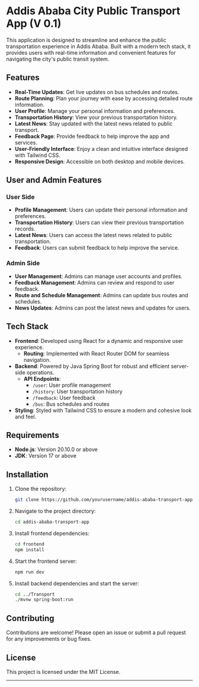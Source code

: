 # Addis Ababa City Public Transport App (V 0.1)

This application is designed to streamline and enhance the public transportation experience in Addis Ababa. Built with a modern tech stack, it provides users with real-time information and convenient features for navigating the city's public transit system.

## Features

- **Real-Time Updates**: Get live updates on bus schedules and routes.
- **Route Planning**: Plan your journey with ease by accessing detailed route information.
- **User Profile**: Manage your personal information and preferences.
- **Transportation History**: View your previous transportation history.
- **Latest News**: Stay updated with the latest news related to public transport.
- **Feedback Page**: Provide feedback to help improve the app and services.
- **User-Friendly Interface**: Enjoy a clean and intuitive interface designed with Tailwind CSS.
- **Responsive Design**: Accessible on both desktop and mobile devices.

## User and Admin Features

### User Side
- **Profile Management**: Users can update their personal information and preferences.
- **Transportation History**: Users can view their previous transportation records.
- **Latest News**: Users can access the latest news related to public transportation.
- **Feedback**: Users can submit feedback to help improve the service.

### Admin Side
- **User Management**: Admins can manage user accounts and profiles.
- **Feedback Management**: Admins can review and respond to user feedback.
- **Route and Schedule Management**: Admins can update bus routes and schedules.
- **News Updates**: Admins can post the latest news and updates for users.

## Tech Stack

- **Frontend**: Developed using React for a dynamic and responsive user experience.
  - **Routing**: Implemented with React Router DOM for seamless navigation.
- **Backend**: Powered by Java Spring Boot for robust and efficient server-side operations.
  - **API Endpoints**:
    - `/user`: User profile management
    - `/history`: User transportation history
    - `/feedback`: User feedback
    - `/bus`: Bus schedules and routes
- **Styling**: Styled with Tailwind CSS to ensure a modern and cohesive look and feel.

## Requirements

- **Node.js**: Version 20.10.0 or above
- **JDK**: Version 17 or above

## Installation

1. Clone the repository:
   ```sh
   git clone https://github.com/yourusername/addis-ababa-transport-app.git
   ```
2. Navigate to the project directory:
   ```sh
   cd addis-ababa-transport-app
   ```
3. Install frontend dependencies:
   ```sh
   cd frontend
   npm install
   ```
4. Start the frontend server:
   ```sh
   npm run dev
   ```
5. Install backend dependencies and start the server:
   ```sh
   cd ../Transport
   ./mvnw spring-boot:run
   ```

## Contributing

Contributions are welcome! Please open an issue or submit a pull request for any improvements or bug fixes.

## License

This project is licensed under the MIT License.

---
